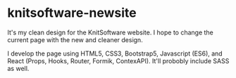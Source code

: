 # knitsoftware-newsite

It's my clean design for the KnitSoftware website. I hope to change the current page with the new and cleaner design.

I develop the page using HTML5, CSS3, Bootstrap5, Javascript (ES6), and React (Props, Hooks, Router, Formik, ContexAPI). It'll probobly include SASS as well.

